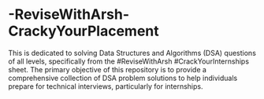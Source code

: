 # -ReviseWithArsh-CrackyYourPlacement
This is dedicated to solving Data Structures and Algorithms (DSA) questions of all levels, specifically from the #ReviseWithArsh #CrackYourInternships sheet. The primary objective of this repository is to provide a comprehensive collection of DSA problem solutions to help individuals prepare for technical interviews, particularly for internships.
